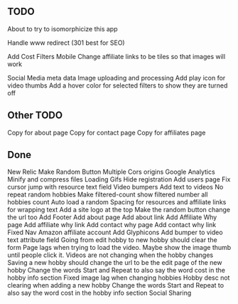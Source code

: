 ## TODO

About to try to isomorphicize this app

Handle www redirect (301 best for SEO)

Add Cost Filters
Mobile
Change affiliate links to be tiles so that images will work

Social Media meta data
Image uploading and processing
Add play icon for video thumbs
Add a hover color for selected filters to show they are turned off



## Other TODO
Copy for about page
Copy for contact page
Copy for affiliates page


## Done
New Relic
Make Random Button
Multiple Cors origins
Google Analytics
Minify and compress files
Loading Gifs
Hide registration
Add users page
Fix cursor jump with resource text field
Video bumpers
Add text to videos
No repeat random hobbies
Make filtered-count show filtered number all hobbies count
Auto load a random
Spacing for resources and affiliate links for wrapping text
Add a site logo at the top
Make the random button change the url too
Add Footer
Add about page
Add about link
Add Affiliate Why page
Add affiliate why link
Add contact why page
Add contact why link
Fixed Nav
Amazon affiliate account
Add Glyphicons
Add bumper to video text attribute field
Going from edit hobby to new hobby should clear the form
Page lags when trying to load the video. Maybe show the image thumb until people click it.
Videos are not changing when the hobby changes
Saving a new hobby should change the url to be the edit page of the new hobby
Change the words Start and Repeat to also say the word cost in the hobby info section
Fixed image lag when changing hobbies
Hobby desc not clearing when adding a new hobby
Change the words Start and Repeat to also say the word cost in the hobby info section
Social Sharing
